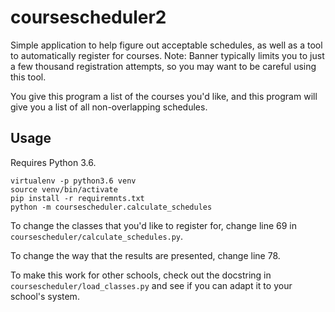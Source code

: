 # coursescheduler2

Simple application to help figure out acceptable schedules, as well as a tool
to automatically register for courses. Note: Banner typically limits you to
just a few thousand registration attempts, so you may want to be careful using
this tool.

You give this program a list of the courses you'd like, and this program will
give you a list of all non-overlapping schedules.

## Usage

Requires Python 3.6.

```commandline
virtualenv -p python3.6 venv
source venv/bin/activate
pip install -r requiremnts.txt
python -m coursescheduler.calculate_schedules
```

To change the classes that you'd like to register for, change line 69 in
`coursescheduler/calculate_schedules.py`.

To change the way that the results are presented, change line 78.

To make this work for other schools, check out the docstring in
`coursescheduler/load_classes.py` and see if you can adapt it to your school's
system.